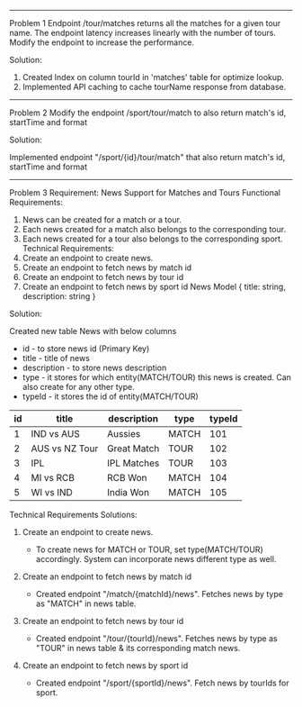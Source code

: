 ------------------------------------------------------------------------------------------------------------------------
Problem 1
Endpoint /tour/matches returns all the matches for a given tour name.
The endpoint latency increases linearly with the number of tours. Modify the endpoint to increase the performance.

Solution:

1. Created Index on column tourId in 'matches' table for optimize lookup.
2. Implemented API caching to cache tourName response from database.

--------------------------------------------------------------------------------------------------------------
Problem 2
Modify the endpoint /sport/tour/match to also return match's id, startTime and format

Solution:

Implemented endpoint "/sport/{id}/tour/match" that also return match's id, startTime and format

--------------------------------------------------------------------------------------------------------------
Problem 3
Requirement: News Support for Matches and Tours
Functional Requirements:
1. News can be created for a match or a tour.
2. Each news created for a match also belongs to the corresponding tour.
3. Each news created for a tour also belongs to the corresponding sport.
Technical Requirements:
1. Create an endpoint to create news.
2. Create an endpoint to fetch news by match id
3. Create an endpoint to fetch news by tour id
4. Create an endpoint to fetch news by sport id
News Model
{
title: string,
description: string
}

Solution:

Created new table News with below columns
* id - to store news id (Primary Key)
* title - title of news
* description - to store news description
* type - it stores for which entity(MATCH/TOUR) this news is created. Can also create for any other type.
* typeId - it stores the id of entity(MATCH/TOUR) 


id 	| title	| description | type | typeId
----| ----- | ------| ------ | --------
1 | IND vs AUS | Aussies | MATCH | 101
2 | AUS vs NZ Tour | Great Match | TOUR | 102
3 | IPL | IPL Matches | TOUR | 103
4 | MI vs RCB | RCB Won | MATCH | 104
5 | WI vs IND | India Won | MATCH | 105



Technical Requirements Solutions:
1. Create an endpoint to create news.
   * To create news for MATCH or TOUR, set type(MATCH/TOUR) accordingly. System can incorporate news different type as well.

2. Create an endpoint to fetch news by match id
   * Created endpoint "/match/{matchId}/news". Fetches news by type as "MATCH" in news table.
   
3. Create an endpoint to fetch news by tour id
   * Created endpoint "/tour/{tourId}/news". Fetches news by type as "TOUR" in news table & its corresponding match news.

4. Create an endpoint to fetch news by sport id
   * Created endpoint "/sport/{sportId}/news". Fetch news by tourIds for sport.